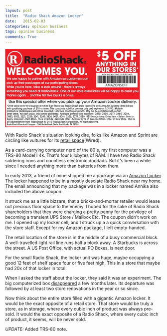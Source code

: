 ```yaml
---
layout: post
title:  "Radio Shack Amazon Locker"
date:   2015-02-03
categories: opinion business
tags: opinion business
comments: True
---
```


![Radio Shack Amazon Locker](/assets/Radio%20Shack%20Amazon%20Locker%20Offer.png)  

With Radio Shack's situation looking dire, folks like Amazon and
Sprint are circling like vultures for its
[retail space](http://www.wired.com/2015/02/amazon-radioshack/)(Wired).

As a card-carrying computer nerd of the 80's, my first computer was a
TRS-80 Model I 4k.  That's four kilobytes of RAM.  I have two Radio
Shack soldering irons and countless electronic doodads.  But it's been
a while since I needed anything more than batteries from them.

In early 2013, a friend of mine shipped me a package via an
[Amazon Locker](http://www.amazon.com/b/ref=amb_link_366591722_2?_encoding=UTF8&node=6442600011). The
locker happened to be in a mostly desolate Radio Shack near my
home. The email announcing that my package was in a locker named
Annika also included the above coupon.

It struck me as a little bizzare, that a bricks-and-mortar retailer
would lease out precious floor space to the enemy. I hoped for the
sake of Radio Shack shareholders that they were charging a pretty
penny for the privilege of becoming a transient UPS Store / Mailbox
Etc.  The coupon didn't work on me. I opened up my locker cell, and I
struck up a a quick conversation with the store staff.  Except for my
Amazon package, I left empty-handed.

The retail location of the store is in the middle of a busy commercial
block.  A well-travelled light rail line runs half a block away.  A
Starbucks is across the street. A US Post Office, with actual PO
Boxes, is next door. 

For the small Radio Shack, the locker unit was huge, maybe occupying a
good 12 feet of shelf space four or five feet high.  This in a store
that maybe had 20x of that locker in total.

When I asked the staff about the locker, they said it was an
experiment.  The big computerized box
[disappeared](http://hothardware.com/news/Too-Close-For-Comfort-Staples-and-RadioShack-Remove-Amazon-Lockers-From-Stores)
a few months later.  Its departure was followed by at least two store
renovations in the year or so since.

Now think about the entire store filled with a gigantic Amazon
locker. It would be the exact opposite of a retail store.  That store
would be truly a store, as in storage, where every cubic inch of
product was always pre-sold.  It would the exact opposite of a Radio
Shack, where every cubic inch of product, it seems, will be never
sold.

_UPDATE:_ Added TRS-80 note.
